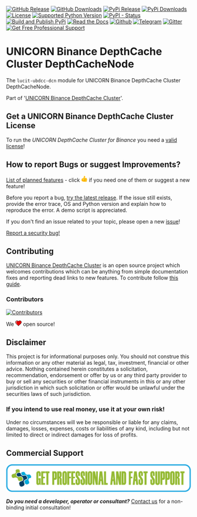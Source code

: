 [![GitHub Release](https://img.shields.io/github/release/LUCIT-Systems-and-Development/unicorn-binance-depthcache-cluster.svg?label=github)](https://github.com/LUCIT-Systems-and-Development/unicorn-binance-depthcache-cluster/releases)
[![GitHub Downloads](https://img.shields.io/github/downloads/LUCIT-Systems-and-Development/unicorn-binance-depthcache-cluster/total?color=blue)](https://github.com/LUCIT-Systems-and-Development/unicorn-binance-depthcache-cluster/releases)
[![PyPi Release](https://img.shields.io/pypi/v/lucit-ubdcc-mgmt?color=blue)](https://pypi.org/project/lucit-ubdcc-mgmt/)
[![PyPi Downloads](https://pepy.tech/badge/lucit-ubdcc-mgmt)](https://pepy.tech/project/lucit-ubdcc-mgmt)
[![License](https://img.shields.io/badge/license-LSOSL-blue)](https://unicorn-binance-depthcache-cluster.docs.lucit.tech/license.html)
[![Supported Python Version](https://img.shields.io/pypi/pyversions/lucit-ubdcc-mgmt.svg)](https://www.python.org/downloads/)
[![PyPI - Status](https://img.shields.io/pypi/status/lucit-ubdcc-mgmt.svg)](https://github.com/LUCIT-Systems-and-Development/unicorn-binance-depthcache-cluster/issues)
[![Build and Publish PyPi](https://github.com/LUCIT-Systems-and-Development/unicorn-binance-depthcache-cluster/actions/workflows/build_wheels_lucit_ubdcc_mgmt.yml/badge.svg)](https://github.com/LUCIT-Systems-and-Development/unicorn-binance-depthcache-cluster/actions/workflows/build_wheels_lucit_ubdcc_mgmt.yml)
[![Read the Docs](https://img.shields.io/badge/read-%20docs-yellow)](https://unicorn-binance-depthcache-cluster.docs.lucit.tech)
[![Github](https://img.shields.io/badge/source-github-cbc2c8)](https://github.com/LUCIT-Systems-and-Development/unicorn-binance-depthcache-cluster/tree/master/packages/lucit-ubdcc-mgmt)
[![Telegram](https://img.shields.io/badge/community-telegram-41ab8c)](https://t.me/unicorndevs)
[![Gitter](https://img.shields.io/badge/community-gitter-41ab8c)](https://gitter.im/unicorn-trading-suite/unicorn-binance-depthcache-cluster?utm_source=badge&utm_medium=badge&utm_campaign=pr-badge&utm_content=badge)
[![Get Free Professional Support](https://img.shields.io/badge/chat-lucit%20support-004166)](https://www.lucit.tech/get-support.html)

# UNICORN Binance DepthCache Cluster DepthCacheNode
The `lucit-ubdcc-dcn` module for UNICORN Binance DepthCache Cluster DepthCacheNode.

Part of '[UNICORN Binance DepthCache Cluster](https://www.lucit.tech/unicorn-binance-depthcache-cluster.html)'.

## Get a UNICORN Binance DepthCache Cluster License

To run the *UNICORN DepthCache Cluster for Binance* you need a [valid license](https://shop.lucit.services/software/unicorn-depthcache-cluster-for-binance)!

## How to report Bugs or suggest Improvements?
[List of planned features](https://github.com/LUCIT-Systems-and-Development/unicorn-binance-depthcache-cluster/issues?q=is%3Aissue+is%3Aopen+label%3Aenhancement) - click ![thumbs-up](https://raw.githubusercontent.com/lucit-systems-and-development/unicorn-binance-suite/master/images/misc/thumbup.png) if you need one of them or suggest a new feature!

Before you report a bug, [try the latest release](https://github.com/LUCIT-Systems-and-Development/unicorn-binance-depthcache-cluster#installation-and-upgrade). If the issue still exists, provide the error trace, OS 
and Python version and explain how to reproduce the error. A demo script is appreciated.

If you don't find an issue related to your topic, please open a new [issue](https://github.com/LUCIT-Systems-and-Development/unicorn-binance-depthcache-cluster/issues)!

[Report a security bug!](https://github.com/LUCIT-Systems-and-Development/unicorn-binance-depthcache-cluster/security/policy)

## Contributing
[UNICORN Binance DepthCache Cluster](https://www.lucit.tech/unicorn-binance-depthcache-cluster.html) is an open 
source project which welcomes contributions which can be anything from simple documentation fixes and reporting dead 
links to new features. To contribute follow 
[this guide](https://github.com/LUCIT-Systems-and-Development/unicorn-binance-depthcache-cluster/blob/master/CONTRIBUTING.md).
 
### Contributors
[![Contributors](https://contributors-img.web.app/image?repo=oliver-zehentleitner/unicorn-binance-depthcache-cluster)](https://github.com/LUCIT-Systems-and-Development/unicorn-binance-depthcache-cluster/graphs/contributors)

We ![love](https://raw.githubusercontent.com/lucit-systems-and-development/unicorn-binance-suite/master/images/misc/heart.png) open source!

## Disclaimer
This project is for informational purposes only. You should not construe this information or any other material as 
legal, tax, investment, financial or other advice. Nothing contained herein constitutes a solicitation, recommendation, 
endorsement or offer by us or any third party provider to buy or sell any securities or other financial instruments in 
this or any other jurisdiction in which such solicitation or offer would be unlawful under the securities laws of such 
jurisdiction.

### If you intend to use real money, use it at your own risk!

Under no circumstances will we be responsible or liable for any claims, damages, losses, expenses, costs or liabilities 
of any kind, including but not limited to direct or indirect damages for loss of profits.

## Commercial Support

[![Get professional and fast support](https://raw.githubusercontent.com/LUCIT-Systems-and-Development/unicorn-trading-suite/master/images/support/LUCIT-get-professional-and-fast-support.png)](https://www.lucit.tech/get-support.html)

***Do you need a developer, operator or consultant?*** [Contact us](https://www.lucit.tech/contact.html) for a non-binding initial consultation!
